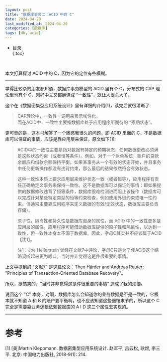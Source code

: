 ```yaml
---
layout: post
title: "数据库事务二：ACID 中的 C"
date: 2024-04-20
last_modified_at: 2024-04-20
categories: [数据库]
tags: [db, acid]
---
```


* 目录  
{:toc}
<br/>


本文打算探讨 ACID 中的 C，因为它的定位有些模糊。  

---

学得比较杂的朋友都知道，数据库事务模型的 ACID 里有个 C，分布式的 CAP 理论里也有个 C，刚好中文又都翻译成 “一致性”，就让人很头大了。  

这个在《数据密集型应用系统设计》里有详细的介绍[1]，读完后就很清晰了:    

>CAP理论中，一致性一词用来表示线性化。  
>而在ACID中，一致性主要指数据库处于应用程序所期待的 “预期状态”。  

更可贵的是，这本书解答了一个困惑我很久的问题，即 ACID 里面的 C，不是数据库可以保证的事情，应该是靠应用层来保证。原文如下[1]:   

>ACID中的一致性主要是指对数据有特定的预期状态，任何数据更改必须满足这些状态约束（或者恒等条件）。例如，对于一个账单系统，账户的贷款余额应和借款余额保持平衡。如果某事务从一个有效的状态开始，并且事务中任何更新操作都没有违背约束，那么最后的结果依然符合有效状态。   
>  
>这种一致性本质上要求应用层来维护状态一致（或者恒等），应用程序有责任正确地定义事务来保持一致性。这不是数据库可以保证的事情：即如果提供的数据修改违背了恒等条件，数据库很难检测进而阻止该操作（数据库可以完成针对某些特定类型的恒等约束检查，例如使用外键约束或唯一性约束。但通常主要靠应用程序来定义数据的有效/无效状态，数据库主要负责存储）。   
>  
>原子性，隔离性和持久性是数据库自身的属性，而 ACID 中的一致性更多是应用层的属性。应用程序可能借助数据库提供的原子性和隔离性，以达到一致性，但一致性本身本不源于数据库。因此，字母C其实并不应该属于ACID【注1】。  
>
>注1：Joe Hellerstein 曾经在文献7中评论，字母C只是为了使ACID这个缩略词听起来更为顺口，当时并非觉得这是件很重要的事情。  

上文中提到的 “文献7” 是这篇论文：Theo Härder and Andreas Reuter: "Principles of Transaction-Oriented Database Recovery"。   

所以，挺搞笑的，“当时并非觉得这是件很重要的事情” 造成了我的烦恼。  

说回这个 "C" 本身，对啊，数据库怎么会知道你的业务数据是不是一致的，它根本就不知道 A 和 B 的账户要平衡啊，也不应该知道这些细枝末节的，所以这个 C 完全是需要靠业务逻辑依赖数据库的 A I D 这三个属性去实现的。   

---

# 参考
[1] [美]Martin Kleppmann. 数据密集型应用系统设计. 赵军平, 吕云松, 耿煜, 李三平. 北京: 中国电力出版社, 2018-9(1): 214.   